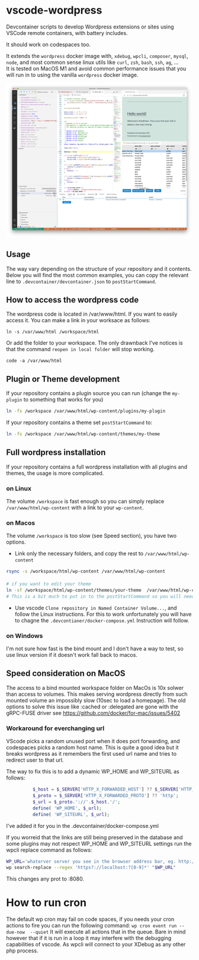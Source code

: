 # vscode-wordpress
Devcontainer scripts to develop Wordpress extensions or sites using VSCode remote containers, with battery includes.

It should work on codespaces too.

It extends the `wordpress` docker image with, `xdebug`, `wpcli`, `composer`, `mysql`, `node`, 
and most common sense linux utils like `curl`, `zsh`, `bash`, `ssh`, `ag`, ...  
It is tested on MacOS M1 and avoid common performance issues that you will run in to using the vanilla `wordpress` docker image.

![screen shot](screen.png "Screen shot of debugger in use")


## Usage

The way vary depending on the structure of your repository and it contents. 
Below you will find the most common examples, you can copy the relevant line to
`.devcontainer/devcontainer.json` to `postStartCommand`.

## How to access the wordpress code
The wordpress code is located in /var/www/html. If you want to easily access it. You can make a link in your worksace as follows:
```
ln -s /var/www/html /workspace/html
```
Or add the folder to your workspace. The only drawnback I've notices is that the command `reopen in local folder` will stop working.
```
code -a /var/www/html
```



## Plugin or Theme development
If your repository contains a plugin source you can run (change the `my-plugin` to something that works for you)

```sh
ln -fs /workspace /var/www/html/wp-content/plugins/my-plugin
```

If your repository contains a theme set `postStartCommand` to:

```sh
ln -fs /workspace /var/www/html/wp-content/themes/my-theme
```

## Full wordpress installation
If your repository contains a full wordpress installation with all plugins and themes, the usage is more complicated.

### on Linux
The volume `/workspace` is fast enough so you can simply replace `/var/www/html/wp-content` with a link to your `wp-content`.

### on Macos
The volume `/workspace` is too slow (see Speed section), you have two options.

- Link only the necessary folders, and copy the rest to `/var/www/html/wp-content`
```sh
rsync -s /workspace/html/wp-content /var/www/html/wp-content

# if you want to edit your theme
ln -sf /workspace/html/wp-content/themes/your-theme  /var/www/html/wp-content/themes/your-theme
# This is a bit much to put in to the postStartCommand so you will need to create a script.
```

- Use vscode `Clone repository in Named Container Volume...`, and follow the Linux instructions.
For this to work unfortunately you will have to chagne the `.devcontianer/docker-compose.yml`
Instruction will follow.

### on Windows
I'm not sure how fast is the bind mount and I don't have a way to test, so use linux version if it doesn't work fall back to macos. 

## Speed consideration on MacOS
The access to a bind mounted workspace folder on MacOs is 10x solwer than access to volumes.
This makes serving wordpress directly from such mounted volume an impossibly slow (10sec to load a homepage).
The old options to solve this issue like :cached or :delegated are gone with the gRPC-FUSE driver see https://github.com/docker/for-mac/issues/5402



### Workaround for everchanging url
VScode picks a random unused port when it does port forwarding, and codespaces picks a random host name.
This is quite a good idea but it breaks wordpress as it remembers the first used url name and tries to redirect user to that url.

The way to fix this is to add a dynamic WP_HOME and WP_SITEURL as follows:
```php
          $_host = $_SERVER['HTTP_X_FORWARDED_HOST'] ?? $_SERVER['HTTP_HOST']; 
          $_proto = $_SERVER['HTTP_X_FORWARDED_PROTO'] ?? 'http'; 
          $_url = $_proto.'://'.$_host.'/'; 
          define( 'WP_HOME', $_url); 
          define( 'WP_SITEURL', $_url);
```
I've added it for you in the .devcontainer/docker-compose.yml 

If you worreid that the links are still being preserved in the database and some plugins may not respect WP_HOME and WP_SITEURL settings run the wpcli replace command as follows:
```sh
WP_URL='whaterver server you see in the browser address bar, eg. http://localhost:8080' 
wp search-replace --regex 'https?://localhost:?[0-9]*' "$WP_URL" 
```

This changes any prot to :8080.

# How to run cron
The default wp cron may fail on code spaces, if you needs your cron actions to fire you can run the following command:
```wp cron event run --due-now  --quiet```
It will execute all actions that in the queue. Bare in mind however that if it is run in a loop it may interfere with the debugging  capabilities of vscode. As wpcli will connect to your XDebug as any other php process. 

